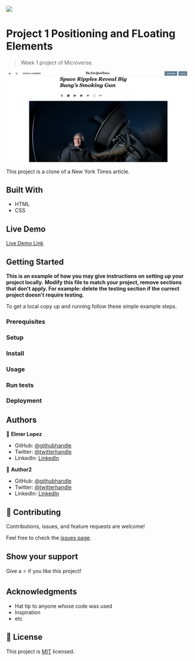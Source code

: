 ![](https://img.shields.io/badge/Microverse-blueviolet)

# Project 1 Positioning and FLoating Elements

> Week 1 project of Microverse.

<img src="img/Screen%20Shot%20-%20proj1.png" width="500" >

This project is a clone of a New York Times article.

## Built With

- HTML
- CSS

## Live Demo

[Live Demo Link](https://livedemo.com)

## Getting Started

**This is an example of how you may give instructions on setting up your project locally.**
**Modify this file to match your project, remove sections that don't apply. For example: delete the testing section if the currect project doesn't require testing.**

To get a local copy up and running follow these simple example steps.

### Prerequisites

### Setup

### Install

### Usage

### Run tests

### Deployment

## Authors

👤 **Elmer Lopez**

- GitHub: [@githubhandle](https://github.com/memelopez)
- Twitter: [@twitterhandle](https://www.linkedin.com/in/elmer-lopez-51b187200/)
- LinkedIn: [LinkedIn](https://twitter.com/memelopez10)

👤 **Author2**

- GitHub: [@githubhandle](https://github.com/githubhandle)
- Twitter: [@twitterhandle](https://twitter.com/twitterhandle)
- LinkedIn: [LinkedIn](https://linkedin.com/linkedinhandle)

## 🤝 Contributing

Contributions, issues, and feature requests are welcome!

Feel free to check the [issues page](issues/).

## Show your support

Give a ⭐️ if you like this project!

## Acknowledgments

- Hat tip to anyone whose code was used
- Inspiration
- etc

## 📝 License

This project is [MIT](lic.url) licensed.
